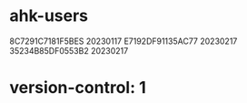 # ahk-users
8C7291C7181F5BES 20230117
E7192DF91135AC77 20230217
35234B85DF0553B2 20230217
# version-control: 1
